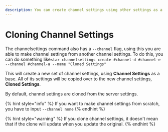 ```yaml
---
description: You can create channel settings using other settings as a base.
---
```


# Cloning Channel Settings

The channelsettings command also has a `--channel` flag, using this you are able to make channel settings from another channel settings. To do this, you can do something like`star channelsettings create #channel-d #channel-e --channel #channel-a --name "Cloned Settings"`

This will create a new set of channel settings, using **Channel Settings** as a base. All of its settings will be copied over to the new channel settings, **Cloned Settings**.

By default, channel settings are cloned from the server settings.

{% hint style="info" %}
If you want to make channel settings from scratch, you have to input `--channel none`
{% endhint %}

{% hint style="warning" %}
If you clone channel settings, it doesn't mean that if the clone will update when you update the original.
{% endhint %}

